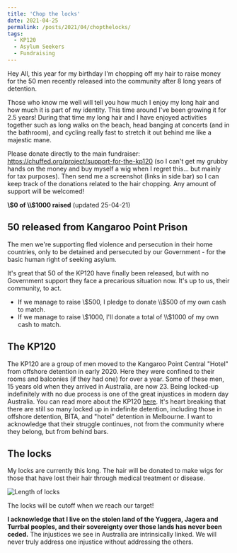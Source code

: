 ```yaml
---
title: 'Chop the locks'
date: 2021-04-25
permalink: /posts/2021/04/chopthelocks/
tags:
  - KP120
  - Asylum Seekers
  - Fundraising
---
```


Hey All, this year for my birthday I'm chopping off my hair to raise money for the 50 men recently released into the community after 8 long years of detention. 

Those who know me well will tell you how much I enjoy my long hair and how much it is part of my identity. This time around I've been growing it for 2.5 years! During that time my long hair and I have enjoyed activities together such as long walks on the beach, head banging at concerts (and in the bathroom), and cycling really fast to stretch it out behind me like a majestic mane.

Please donate directly to the main fundraiser: <https://chuffed.org/project/support-for-the-kp120> (so I can't get my grubby hands on the money and buy myself a wig when I regret this... but mainly for tax purposes). Then send me a screenshot (links in side bar) so I can keep track of the donations related to the hair chopping. Any amount of support will be welcomed!

**\\$0 of \\$1000 raised** (updated 25-04-21)


50 released from Kangaroo Point Prison
------

The men we're supporting fled violence and persecution in their home countries, only to be detained and persecuted by our Government - for the basic human right of seeking asylum.

It's great that 50 of the KP120 have finally been released, but with no Government support they face a precarious situation now. It's up to us, their community, to act.

* If we manage to raise \\$500, I pledge to donate \\$500 of my own cash to match.
* If we manage to raise \\$1000, I'll donate a total of \\$1000 of my own cash to match.


The KP120
------

The KP120 are a group of men moved to the Kangaroo Point Central "Hotel" from offshore detention in early 2020. Here they were confined to their rooms and balconies (if they had one) for over a year. Some of these men, 15 years old when they arrived in Australia, are now 23. Being locked-up indefinitely with no due process is one of the great injustices in modern day Australia. You can read more about the KP120 [here](https://www.sydneycriminallawyers.com.au/blog/the-government-has-shown-no-mercy-dane-de-leon-on-a-kp120-refugee-suicide-attempt/). It's heart breaking that there are still so many locked up in indefinite detention, including those in offshore detention, BITA, and "hotel" detention in Melbourne. I want to acknowledge that their struggle continues, not from the community where they belong, but from behind bars.


The locks
------

My locks are currently this long. The hair will be donated to make wigs for those that have lost their hair through medical treatment or disease.

![Length of locks](https://bonstats.github.io/images/locks.jpg)

The locks will be cutoff when we reach our target!


**I acknowledge that I live on the stolen land of the Yuggera, Jagera and Turrbal peoples, and their sovereignty over those lands has never been ceded.** The injustices we see in Australia are intrinsically linked. We will never truly address one injustice without addressing the others.
